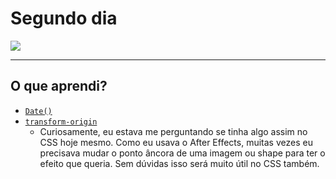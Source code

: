 # Segundo dia

![](https://ik.imagekit.io/698xlahbaqz/segundo_dia_js30_yfFaK9J60.png?ik-sdk-version=javascript-1.4.3&updatedAt=1644430685442)

---

## O que aprendi?

- [`Date()`](https://developer.mozilla.org/pt-BR/docs/Web/JavaScript/Reference/Global_Objects/Date)
- [`transform-origin`](https://developer.mozilla.org/en-US/docs/Web/CSS/transform-origin)
  - Curiosamente, eu estava me perguntando se tinha algo assim no CSS hoje mesmo. Como eu usava o After Effects, muitas vezes eu precisava mudar o ponto âncora de uma imagem ou shape para ter o efeito que queria. Sem dúvidas isso será muito útil no CSS também.